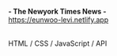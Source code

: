 **- The Newyork Times News -** <br/>
https://eunwoo-levi.netlify.app

<br/>
HTML / CSS / JavaScript / API
 
 
